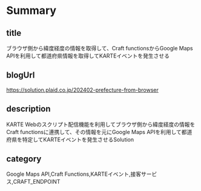 # Summary

## title

ブラウザ側から緯度経度の情報を取得して、Craft functionsからGoogle Maps APIを利用して都道府県情報を取得してKARTEイベントを発生させる

## blogUrl

https://solution.plaid.co.jp/202402-prefecture-from-browser

## description

KARTE Webのスクリプト配信機能を利用してブラウザ側から緯度経度の情報をCraft functionsに連携して、その情報を元にGoogle Maps APIを利用して都道府県を特定してKARTEイベントを発生させるSolution

## category

Google Maps API,Craft Functions,KARTEイベント,接客サービス,CRAFT_ENDPOINT